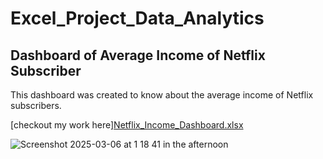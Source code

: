 # Excel_Project_Data_Analytics
## Dashboard of Average Income of Netflix Subscriber								
This dashboard was created to know about the average income of Netflix subscribers.

[checkout my work here][Netflix_Income_Dashboard.xlsx](https://github.com/user-attachments/files/19113421/Netflix_Income_Dashboard.xlsx)

![Screenshot 2025-03-06 at 1 18 41 in the afternoon](https://github.com/user-attachments/assets/6b3b233c-72b5-43a1-84ba-e89606cc6fb8)
